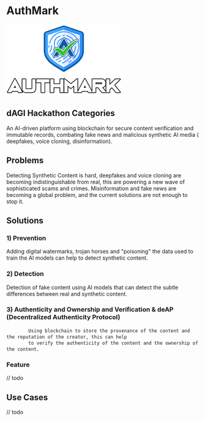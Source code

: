 # AuthMark

![Auth Mark](app/frontend/src/assets/logo.png)

## dAGI Hackathon Categories

An AI-driven platform using blockchain for secure content verification and immutable records, combating fake news and malicious synthetic AI media ( deepfakes, voice cloning, disinformation).

## Problems

Detecting Synthetic Content is hard, deepfakes and voice cloning are becoming indistinguishable from real, this are
powering a new wave of sophisticated scams and crimes.
Misinformation and fake news are becoming a global problem, and the current solutions are not enough to stop it.

## Solutions

### 1) Prevention

Adding digital watermarks, trojan horses and "poisoning" the data used to train the AI models can help to detect
synthetic content.

### 2) Detection

Detection of fake content using AI models that can detect the subtle differences between real and synthetic content.

### 3) Authenticity and Ownership and Verification & deAP (Decentralized Authenticity Protocol)

            Using blockchain to store the provenance of the content and the reputation of the creator, this can help
            to verify the authenticity of the content and the ownership of the content.

### Feature

// todo

## Use Cases

// todo



